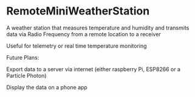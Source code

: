 # RemoteMiniWeatherStation

A weather station that measures temperature and humidity and transmits data via Radio Frequency from a remote location to a receiver

Useful for telemetry or real time temperature monitoring

Future Plans:

Export data to a server via internet (either raspberry Pi, ESP8266 or a Particle Photon)

Display the data on a phone app
